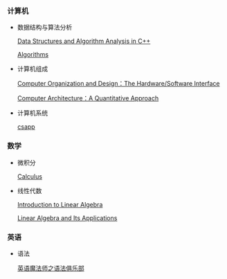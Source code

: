 ### 计算机

- 数据结构与算法分析
  
  [Data Structures and Algorithm Analysis in C++](https://book.douban.com/subject/1971825)
  
  [Algorithms](https://book.douban.com/subject/10432347)

- 计算机组成
  
  [Computer Organization and Design：The Hardware/Software Interface](https://book.douban.com/subject/25813550)

  [Computer Architecture：A Quantitative Approach](https://book.douban.com/subject/7006537)

- 计算机系统

  [csapp](https://book.douban.com/subject/26912767)

### 数学

- 微积分

  [Calculus](https://book.douban.com/subject/5504028)

- 线性代数
  
  [Introduction to Linear Algebra](https://book.douban.com/subject/3582335)
  
  [Linear Algebra and Its Applications](https://book.douban.com/subject/1758235)

### 英语

- 语法
  
  [英语魔法师之语法俱乐部](https://book.douban.com/subject/1014914)